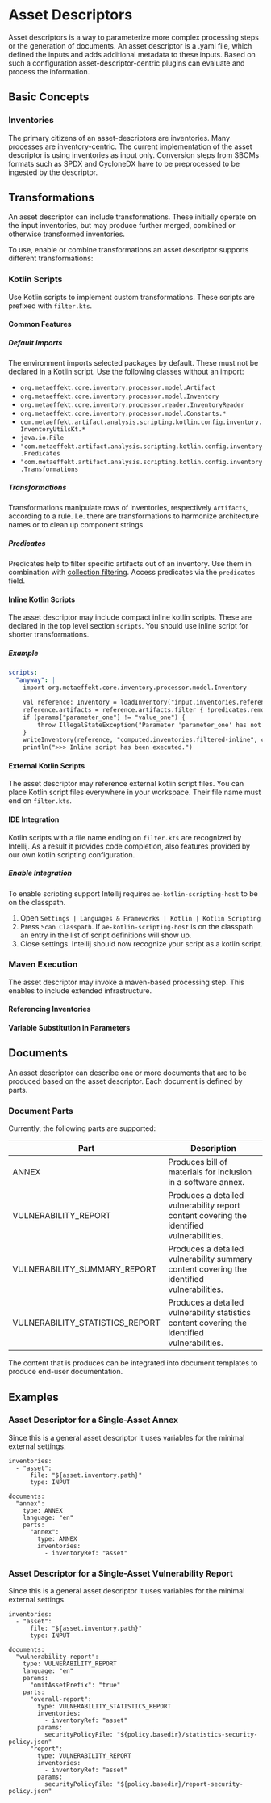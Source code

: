 # Asset Descriptors

Asset descriptors is a way to parameterize more complex processing steps or the generation of documents.
An asset descriptor is a .yaml file, which defined the inputs and adds additional metadata to these inputs. Based on
such a configuration asset-descriptor-centric plugins can evaluate and process the information.

## Basic Concepts

### Inventories

The primary citizens of an asset-descriptors are inventories. Many processes are inventory-centric. The current
implementation of the asset descriptor is using inventories as input only. Conversion steps from SBOMs formats such as
SPDX and CycloneDX have to be preprocessed to be ingested by the descriptor.

## Transformations

An asset descriptor can include transformations. These initially operate on the input inventories, but may produce
further merged, combined or otherwise transformed inventories.

To use, enable or combine transformations an asset descriptor supports different transformations:

### Kotlin Scripts

Use Kotlin scripts to implement custom transformations. These scripts are prefixed with `filter.kts`.

#### Common Features

##### Default Imports

The environment imports selected packages by default. These must not be declared in a Kotlin script.
Use the following classes without an import:

* `org.metaeffekt.core.inventory.processor.model.Artifact`
* `org.metaeffekt.core.inventory.processor.model.Inventory`
* `org.metaeffekt.core.inventory.processor.reader.InventoryReader`
* `org.metaeffekt.core.inventory.processor.model.Constants.*`
* `com.metaeffekt.artifact.analysis.scripting.kotlin.config.inventory.InventoryUtilsKt.*`
* `java.io.File`
* `"com.metaeffekt.artifact.analysis.scripting.kotlin.config.inventory.Predicates`
* `"com.metaeffekt.artifact.analysis.scripting.kotlin.config.inventory.Transformations`

##### Transformations

Transformations manipulate rows of inventories, respectively `Artifacts`, according to a rule. I.e.
there are transformations to harmonize architecture names or to clean up component strings.

##### Predicates

Predicates help to filter specific artifacts out of an inventory. Use them in combination
with [collection filtering](https://kotlinlang.org/docs/collection-filtering.html).
Access predicates via the `predicates` field.

#### Inline Kotlin Scripts

The asset descriptor may include compact inline kotlin scripts. These are declared in the top
level section `scripts`. You should use inline script for shorter transformations.

##### Example

```yaml
scripts:
  "anyway": |
    import org.metaeffekt.core.inventory.processor.model.Inventory  

    val reference: Inventory = loadInventory("input.inventories.reference")  
    reference.artifacts = reference.artifacts.filter { !predicates.removeMatches(it, Regex("quarkus-run.jar"), "Id") }  
    if (params["parameter_one"] != "value_one") {  
        throw IllegalStateException("Parameter 'parameter_one' has not been passed into params map. Please check the corresponding asset-descriptor.yaml file.")  
    }  
    writeInventory(reference, "computed.inventories.filtered-inline", createParents=true)  
    println(">>> Inline script has been executed.")
```

#### External Kotlin Scripts

The asset descriptor may reference external kotlin script files. You can place Kotlin script files everywhere in your
workspace. Their file name must end on `filter.kts`.

#### IDE Integration

Kotlin scripts with a file name ending on `filter.kts` are recognized by Intellij.
As a result it provides code completion, also features provided by our own
kotlin scripting configuration.

##### Enable Integration

To enable scripting support Intellij requires `ae-kotlin-scripting-host` to be on the classpath.

1. Open `Settings | Languages & Frameworks | Kotlin | Kotlin Scripting`
2. Press `Scan Classpath`. If `ae-kotlin-scripting-host` is on the classpath an entry in the list
   of script definitions will show up.
3. Close settings.
   Intellij should now recognize your script as a kotlin script.

### Maven Execution

The asset descriptor may invoke a maven-based processing step. This enables to include extended infrastructure.

#### Referencing Inventories

#### Variable Substitution in Parameters

## Documents

An asset descriptor can describe one or more documents that are to be produced based on the asset descriptor. Each
document is defined by parts.

### Document Parts

Currently, the following parts are supported:

| Part                            | Description                                                                                   |
|---------------------------------|-----------------------------------------------------------------------------------------------|
| ANNEX                           | Produces bill of materials for inclusion in a software annex.                                 |
| VULNERABILITY_REPORT            | Produces a detailed vulnerability report content covering the identified vulnerabilities.     |
| VULNERABILITY_SUMMARY_REPORT    | Produces a detailed vulnerability summary content covering the identified vulnerabilities.    |
| VULNERABILITY_STATISTICS_REPORT | Produces a detailed vulnerability statistics content covering the identified vulnerabilities. |

The content that is produces can be integrated into document templates to produce end-user documentation.

## Examples

### Asset Descriptor for a Single-Asset Annex

Since this is a general asset descriptor it uses variables for the minimal external settings.

```
inventories:
  - "asset":
      file: "${asset.inventory.path}"
      type: INPUT
 
documents:
  "annex":
    type: ANNEX
    language: "en"
    parts:
      "annex":
        type: ANNEX
        inventories:
          - inventoryRef: "asset"
```

### Asset Descriptor for a Single-Asset Vulnerability Report

Since this is a general asset descriptor it uses variables for the minimal external settings.

```
inventories:
  - "asset":
      file: "${asset.inventory.path}"
      type: INPUT

documents:
  "vulnerability-report":
    type: VULNERABILITY_REPORT
    language: "en"
    params:
      "omitAssetPrefix": "true"
    parts:
      "overall-report":
        type: VULNERABILITY_STATISTICS_REPORT
        inventories:
          - inventoryRef: "asset"
        params:
          securityPolicyFile: "${policy.basedir}/statistics-security-policy.json"
      "report":
        type: VULNERABILITY_REPORT
        inventories:
          - inventoryRef: "asset"
        params:
          securityPolicyFile: "${policy.basedir}/report-security-policy.json"
```
